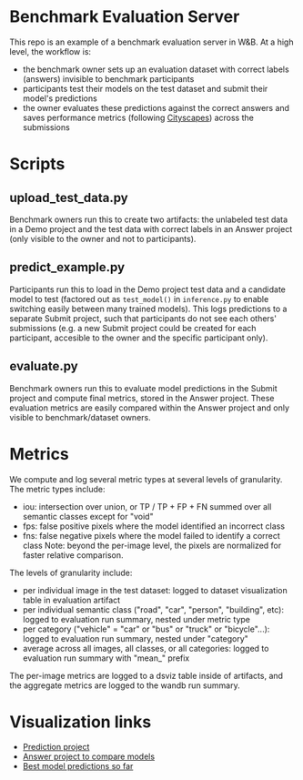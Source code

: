 # Benchmark Evaluation Server

This repo is an example of a benchmark evaluation server in W&B.
At a high level, the workflow is:
- the benchmark owner sets up an evaluation dataset with correct labels (answers) invisible to benchmark participants
- participants test their models on the test dataset and submit their model's predictions
- the owner evaluates these predictions against the correct answers and saves performance metrics (following [Cityscapes](https://www.cityscapes-dataset.com/benchmarks/#scene-labeling-task)) across the submissions

# Scripts

## upload_test_data.py

Benchmark owners run this to create two artifacts: the unlabeled test data in a Demo project and the test data with correct labels in an Answer project (only visible to the owner and not to participants).

## predict_example.py

Participants run this to load in the Demo project test data and a candidate model to test (factored out as `test_model()` in `inference.py` to enable switching easily between many trained models). This logs predictions to a separate Submit project, such that participants do not see each others' submissions (e.g. a new Submit project could be created for each participant, accesible to the owner and the specific participant only).

## evaluate.py

Benchmark owners run this to evaluate model predictions in the Submit project and compute final metrics, stored in the Answer project. These evaluation metrics are easily compared within the Answer project and only visible to benchmark/dataset owners. 

# Metrics

We compute and log several metric types at several levels of granularity.
The metric types include:
* iou: intersection over union, or TP / TP + FP + FN summed over all semantic classes except for "void"  
* fps: false positive pixels where the model identified an incorrect class
* fns: false negative pixels where the model failed to identify a correct class
Note: beyond the per-image level, the pixels are normalized for faster relative comparison.

The levels of granularity include:
* per individual image in the test dataset: logged to dataset visualization table in evaluation artifact
* per individual semantic class ("road", "car", "person", "building", etc): logged to evaluation run summary, nested under metric type
* per category ("vehicle" = "car" or "bus" or "truck" or "bicycle"...): logged to evaluation run summary, nested under "category"
* average across all images, all classes, or all categories: logged to evaluation run summary with "mean_" prefix

The per-image metrics are logged to a dsviz table inside of artifacts, and the aggregate metrics are logged to the wandb run summary.

# Visualization links

* [Prediction project](https://wandb.ai/stacey/evalserve_predict)
* [Answer project to compare models](https://wandb.ai/stacey/answers_evalserve)
* [Best model predictions so far](https://wandb.ai/stacey/answers_evalserve/artifacts/results/eval_results/8c1729d783f95e3d037a)
